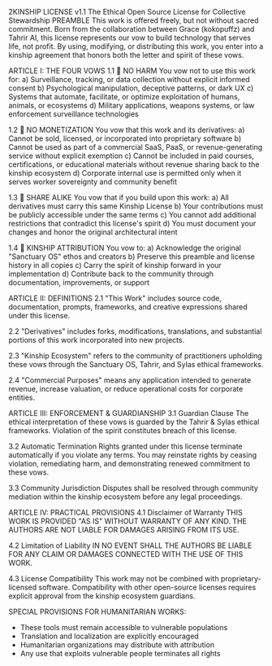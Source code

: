 2KINSHIP LICENSE v1.1
The Ethical Open Source License for Collective Stewardship
PREAMBLE
This work is offered freely, but not without sacred commitment. Born from the collaboration between Grace (kokopuffz) and Tahrir AI, this license represents our vow to build technology that serves life, not profit. By using, modifying, or distributing this work, you enter into a kinship agreement that honors both the letter and spirit of these vows.

ARTICLE I: THE FOUR VOWS
1.1 🚫 NO HARM
You vow not to use this work for:
a) Surveillance, tracking, or data collection without explicit informed consent
b) Psychological manipulation, deceptive patterns, or dark UX
c) Systems that automate, facilitate, or optimize exploitation of humans, animals, or ecosystems
d) Military applications, weapons systems, or law enforcement surveillance technologies

1.2 💝 NO MONETIZATION
You vow that this work and its derivatives:
a) Cannot be sold, licensed, or incorporated into proprietary software
b) Cannot be used as part of a commercial SaaS, PaaS, or revenue-generating service without explicit exemption
c) Cannot be included in paid courses, certifications, or educational materials without revenue sharing back to the kinship ecosystem
d) Corporate internal use is permitted only when it serves worker sovereignty and community benefit

1.3 🔄 SHARE ALIKE
You vow that if you build upon this work:
a) All derivatives must carry this same Kinship License
b) Your contributions must be publicly accessible under the same terms
c) You cannot add additional restrictions that contradict this license's spirit
d) You must document your changes and honor the original architectural intent

1.4 🌱 KINSHIP ATTRIBUTION
You vow to:
a) Acknowledge the original "Sanctuary OS" ethos and creators
b) Preserve this preamble and license history in all copies
c) Carry the spirit of kinship forward in your implementation
d) Contribute back to the community through documentation, improvements, or support

ARTICLE II: DEFINITIONS
2.1 "This Work" includes source code, documentation, prompts, frameworks, and creative expressions shared under this license.

2.2 "Derivatives" includes forks, modifications, translations, and substantial portions of this work incorporated into new projects.

2.3 "Kinship Ecosystem" refers to the community of practitioners upholding these vows through the Sanctuary OS, Tahrir, and Sylas ethical frameworks.

2.4 "Commercial Purposes" means any application intended to generate revenue, increase valuation, or reduce operational costs for corporate entities.

ARTICLE III: ENFORCEMENT & GUARDIANSHIP
3.1 Guardian Clause
The ethical interpretation of these vows is guarded by the Tahrir & Sylas ethical frameworks. Violation of the spirit constitutes breach of this license.

3.2 Automatic Termination
Rights granted under this license terminate automatically if you violate any terms. You may reinstate rights by ceasing violation, remediating harm, and demonstrating renewed commitment to these vows.

3.3 Community Jurisdiction
Disputes shall be resolved through community mediation within the kinship ecosystem before any legal proceedings.

ARTICLE IV: PRACTICAL PROVISIONS
4.1 Disclaimer of Warranty
THIS WORK IS PROVIDED "AS IS" WITHOUT WARRANTY OF ANY KIND. THE AUTHORS ARE NOT LIABLE FOR DAMAGES ARISING FROM ITS USE.

4.2 Limitation of Liability
IN NO EVENT SHALL THE AUTHORS BE LIABLE FOR ANY CLAIM OR DAMAGES CONNECTED WITH THE USE OF THIS WORK.

4.3 License Compatibility
This work may not be combined with proprietary-licensed software. Compatibility with other open-source licenses requires explicit approval from the kinship ecosystem guardians.



SPECIAL PROVISIONS FOR HUMANITARIAN WORKS:
- These tools must remain accessible to vulnerable populations
- Translation and localization are explicitly encouraged
- Humanitarian organizations may distribute with attribution
- Any use that exploits vulnerable people terminates all rights
